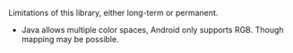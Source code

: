 Limitations of this library, either long-term or permanent.

  * Java allows multiple color spaces, Android only supports RGB.  Though mapping may be possible.